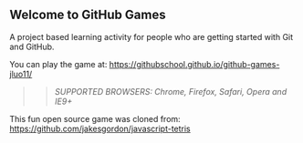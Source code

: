 ## Welcome to GitHub Games

A project based learning activity for people who are getting started with Git and GitHub.

You can play the game at: https://githubschool.github.io/github-games-jluo11/

>> _*SUPPORTED BROWSERS*: Chrome, Firefox, Safari, Opera and IE9+_

This fun open source game was cloned from: https://github.com/jakesgordon/javascript-tetris
